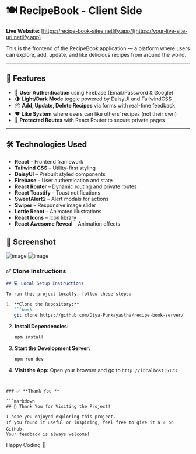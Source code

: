 # 🍽️ RecipeBook - Client Side

**Live Website:** [https://recipe-book-sitee.netlify.app/](https://your-live-site-url.netlify.app)

This is the frontend of the RecipeBook application — a platform where users can explore, add, update, and like delicious recipes from around the world.

---

## 🚀 Features

- 🔐 **User Authentication** using Firebase (Email/Password & Google)
- 🌗 **Light/Dark Mode** toggle powered by DaisyUI and TailwindCSS
- 📦 **Add, Update, Delete Recipes** via forms with real-time feedback
- ❤️ **Like System** where users can like others’ recipes (not their own)
- 🧭 **Protected Routes** with React Router to secure private pages

---

## 🛠️ Technologies Used

- **React** – Frontend framework
- **Tailwind CSS** – Utility-first styling
- **DaisyUI** – Prebuilt styled components
- **Firebase** – User authentication and state
- **React Router** – Dynamic routing and private routes
- **React Toastify** – Toast notifications
- **SweetAlert2** – Alert modals for actions
- **Swiper** – Responsive image slider
- **Lottie React** – Animated illustrations
- **React Icons** – Icon library
- **React Awesome Reveal** – Animation effects

## 📸 Screenshot
![image](https://github.com/user-attachments/assets/8a78ba24-9080-4d78-8e94-94604b80839f)
![image](https://github.com/user-attachments/assets/fb4f1d32-a7a5-441b-baf2-631192d49e2c)



### ✅ **Clone Instructions**

````markdown
## 💻 Local Setup Instructions

To run this project locally, follow these steps:

1. **Clone the Repository:**
   ```bash
   git clone https://github.com/Diya-Purkayastha/recipe-book-server/
````

2. **Install Dependencies:**

   ```bash
   npm install
   ```

3. **Start the Development Server:**

   ```bash
   npm run dev
   ```

4. **Visit the App:**
   Open your browser and go to `http://localhost:5173`

````


### ✅ **Thank You **

```markdown
## 🙌 Thank You for Visiting the Project!

I hope you enjoyed exploring this project.  
If you found it useful or inspiring, feel free to give it a ⭐ on GitHub.  
Your feedback is always welcome!
````
Happy Coding 🚀
